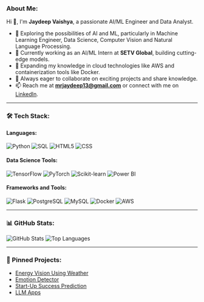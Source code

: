 ### About Me:
Hi 👋, I'm **Jaydeep Vaishya**, a passionate AI/ML Engineer and Data Analyst.

- 🚀 Exploring the possibilities of AI and ML, particularly in Machine Learning Engineer, Data Science, Computer Vision and Natural Language Processing.
- 🔭 Currently working as an AI/ML Intern at **SETV Global**, building cutting-edge models.
- 🌱 Expanding my knowledge in cloud technologies like AWS and containerization tools like Docker.
- 💬 Always eager to collaborate on exciting projects and share knowledge.
- 📫 Reach me at **mrjaydeep13@gmail.com** or connect with me on [LinkedIn](http://www.linkedin.com/in/jaydeep-vaishya-883bb5224/).

---

### 🛠 Tech Stack:
#### **Languages:**
![Python](https://img.shields.io/badge/Python-3776AB?style=for-the-badge&logo=python&logoColor=white)
![SQL](https://img.shields.io/badge/SQL-CC2927?style=for-the-badge&logo=microsoftsqlserver&logoColor=white)
![HTML5](https://img.shields.io/badge/HTML5-E34F26?style=for-the-badge&logo=html5&logoColor=white)
![CSS](https://img.shields.io/badge/CSS-1572B6?style=for-the-badge&logo=css3&logoColor=white)

#### **Data Science Tools:**
![TensorFlow](https://img.shields.io/badge/TensorFlow-FF6F00?style=for-the-badge&logo=tensorflow&logoColor=white)
![PyTorch](https://img.shields.io/badge/PyTorch-EE4C2C?style=for-the-badge&logo=pytorch&logoColor=white)
![Scikit-learn](https://img.shields.io/badge/Scikit--learn-F7931E?style=for-the-badge&logo=scikitlearn&logoColor=white)
![Power BI](https://img.shields.io/badge/Power_BI-F2C811?style=for-the-badge&logo=powerbi&logoColor=black)

#### **Frameworks and Tools:**
![Flask](https://img.shields.io/badge/Flask-000000?style=for-the-badge&logo=flask&logoColor=white)
![PostgreSQL](https://img.shields.io/badge/PostgreSQL-336791?style=for-the-badge&logo=postgresql&logoColor=white)
![MySQL](https://img.shields.io/badge/MySQL-4479A1?style=for-the-badge&logo=mysql&logoColor=white)
![Docker](https://img.shields.io/badge/Docker-2496ED?style=for-the-badge&logo=docker&logoColor=white)
![AWS](https://img.shields.io/badge/AWS-232F3E?style=for-the-badge&logo=amazonaws&logoColor=white)

---

### 📊 GitHub Stats:
![GitHub Stats](https://github-readme-stats.vercel.app/api?username=mrjaydeep&show_icons=true&theme=dark)
![Top Languages](https://github-readme-stats.vercel.app/api/top-langs/?username=mrjaydeep&layout=compact&theme=dark)

---

### 🌟 Pinned Projects:
- [Energy Vision Using Weather](https://github.com/mrjaydeep/Energy-Vision/tree/main/Energy%20Vision%20Using%20Weather/Energy%20%2011)
- [Emotion Detector](https://github.com/mrjaydeep/Emotion_Detector/tree/main/Emotion_detection-main)
- [Start-Up Success Prediction](https://github.com/mrjaydeep/Start_up_success_prediction/tree/main/Start-Up-Success-Prediction-main/Start-Up%20Success%20Prediction)
- [LLM Apps](https://github.com/mrjaydeep/LLM-Apps)
